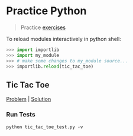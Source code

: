 # Practice Python

> Practice [exercises](http://www.practicepython.org/)

To reload modules interactively in python shell:

```python
>>> import importlib
>>> import my_module
>>> # make some changes to my_module source...
>>> importlib.reload(tic_tac_toe)
```

## Tic Tac Toe

[Problem](http://www.practicepython.org/exercise/2016/08/03/28-tic-tac-toe-game.html) | [Solution](tic_tac_toe.py)

### Run Tests

```shell
python tic_tac_toe_test.py -v
```
